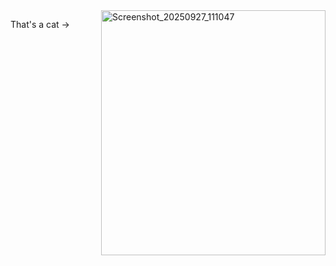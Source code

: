 <img align="right" width="359" height="392" alt="Screenshot_20250927_111047" src="https://github.com/user-attachments/assets/a078ece8-de84-434e-a368-075bce7c8d45" />

That's a cat ->
